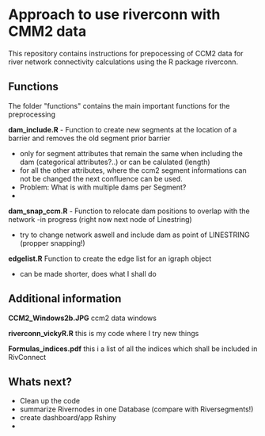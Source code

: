 # Approach to use riverconn with CMM2 data

This repository contains instructions for prepocessing of CCM2 data for river network connectivity calculations using the R package riverconn.

## Functions 
The folder "functions" contains the main important functions for the preprocessing

**dam_include.R** - Function to create new segments at the location of a barrier and removes the old segment prior barrier
  - only for segment attributes that remain the same when including the dam (categorical attributes?..) or can be calulated (length)
  - for all the other attributes, where the ccm2 segment informations can not be changed the next confluence can be used.
  - Problem: What is with multiple dams per Segment?
  - 

**dam_snap_ccm.R** -  Function to relocate dam positions to overlap with the network
  -in progress (right now next node of Linestring)
  - try to change network aswell and include dam as point of LINESTRING (propper snapping!)
  
 **edgelist.R**  Function to create the edge list for an igraph object 
   - can be made shorter, does what I shall do

## Additional information
 
  **CCM2_Windows2b.JPG** ccm2 data windows
  
  **riverconn_vickyR.R** this is my code where I try new things 
  
  **Formulas_indices.pdf** this i a list of all the indices which shall be included in RivConnect 
  
  
## Whats next?
- Clean up the code
- summarize Rivernodes in one Database (compare with Riversegments!)
- create dashboard/app Rshiny
- 
